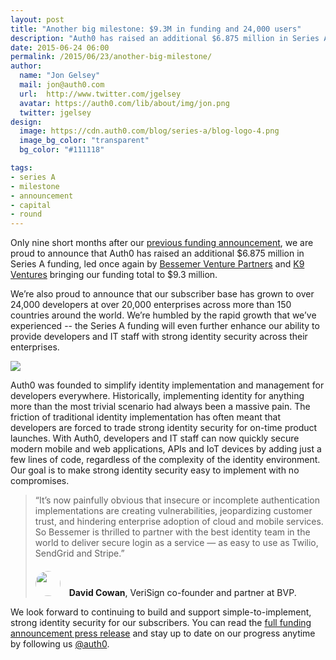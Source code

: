 ```yaml
---
layout: post
title: "Another big milestone: $9.3M in funding and 24,000 users"
description: "Auth0 has raised an additional $6.875 million in Series A funding, led once again by Bessemer Venture Partners and K9 Ventures bringing our funding total to $9.3 million"
date: 2015-06-24 06:00
permalink: /2015/06/23/another-big-milestone/
author:
  name: "Jon Gelsey"
  mail: jon@auth0.com
  url:  http://www.twitter.com/jgelsey
  avatar: https://auth0.com/lib/about/img/jon.png
  twitter: jgelsey
design:
  image: https://cdn.auth0.com/blog/series-a/blog-logo-4.png
  image_bg_color: "transparent"
  bg_color: "#111118"

tags:
- series A
- milestone
- announcement
- capital
- round
---
```

Only nine short months after our [previous funding announcement](https://auth0.com/blog/2014/09/17/big-milestone/), we are proud to announce that Auth0 has raised an additional $6.875 million in Series A funding, led once again by [Bessemer Venture Partners](http://www.bvp.com/) and [K9 Ventures](http://www.k9ventures.com/) bringing our funding total to $9.3 million.

We’re also proud to announce that our subscriber base has grown to over 24,000 developers at over 20,000 enterprises across more than 150 countries around the world. We’re humbled by the rapid growth that we’ve experienced -- the Series A funding will even further enhance our ability to provide developers and IT staff with strong identity security across their enterprises.

<img src="https://cdn.auth0.com/blog/series-a/chart-3.png" class="expand" />

Auth0 was founded to simplify identity implementation and management for developers everywhere. Historically, implementing identity for anything more than the most trivial scenario had always been a massive pain. The friction of traditional identity implementation has often meant that developers are forced to trade strong identity security for on-time product launches. With Auth0, developers and IT staff can now quickly secure modern mobile and web applications, APIs and IoT devices by adding just a few lines of code, regardless of the complexity of the identity environment.  Our goal is to make strong identity security easy to implement with no compromises.

<blockquote>
  <p>“It’s now painfully obvious that insecure or incomplete authentication implementations are creating vulnerabilities, jeopardizing customer trust, and hindering enterprise adoption of cloud and mobile services. So Bessemer is thrilled to partner with the best identity team in the world to deliver secure login as a service — as easy to use as Twilio, SendGrid and Stripe.”</p>
  <author><a target="_new" href="http://www.bvp.com/team/david-cowan" style="margin-top: 20px; text-decoration: none; background-image: none; display: block"><img style="display: inline-block; border-radius: 100px; max-width: 40px; height: 40px; position: relative; margin: auto;  margin-right: 10px;" src="https://i.cloudup.com/VCjw8OdnuJ.png"> <strong>David Cowan</strong>, VeriSign co-founder and partner at BVP.</a></author>
</blockquote>



We look forward to continuing to build and support simple-to-implement, strong identity security for our subscribers. You can read the [full funding announcement press release](http://www.businesswire.com/news/home/20150624005699/en/Auth0-Raises-Series-Led-Bessemer-Pain-Identity#.VYqrSFxVikp) and stay up to date on our progress anytime by following us [@auth0](https://twitter.com/auth0).
